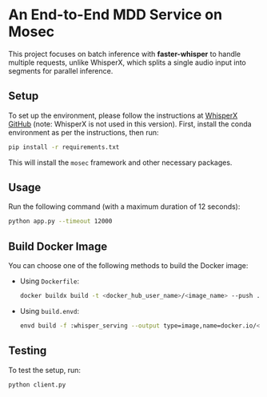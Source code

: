 # An End-to-End MDD Service on Mosec

This project focuses on batch inference with **faster-whisper** to handle multiple requests, unlike WhisperX, which splits a single audio input into segments for parallel inference.

## Setup
To set up the environment, please follow the instructions at [WhisperX GitHub](https://github.com/m-bain/whisperX) (note: WhisperX is not used in this version). First, install the conda environment as per the instructions, then run:

```bash
pip install -r requirements.txt
```

This will install the `mosec` framework and other necessary packages.

## Usage

Run the following command (with a maximum duration of 12 seconds):

```bash
python app.py --timeout 12000
```

## Build Docker Image

You can choose one of the following methods to build the Docker image:

* Using `Dockerfile`:
  ```bash
  docker buildx build -t <docker_hub_user_name>/<image_name> --push .
  ```

* Using `build.envd`:
  ```bash
  envd build -f :whisper_serving --output type=image,name=docker.io/<docker_hub_user_name>/<image_name> --push
  ```

## Testing

To test the setup, run:

```bash
python client.py
```
